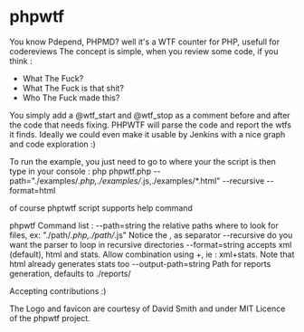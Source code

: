 phpwtf
======

You know Pdepend, PHPMD? well it's a WTF counter for PHP, usefull for codereviews
The concept is simple, when you review some code, if you think :
 - What The Fuck? 
 - What The Fuck is that shit? 
 - Who The Fuck made this? 

You simply add a @wtf_start and @wtf_stop as a comment before and after the code that needs fixing.
PHPWTF will parse the code and report the wtfs it finds.
Ideally we could even make it usable by Jenkins with a nice graph and code exploration :)

To run the example, you just need to go to where your the script is then type in your console :
php phpwtf.php --path="./examples/*.php,./examples/*.js,./examples/*.html" --recursive --format=html

of course phptwtf script supports help command

phpwtf Command list :
    --path=string           the relative paths where to look for files, ex: "./path/*.php,./path/*.js" Notice the , as separator
    --recursive             do you want the parser to loop in recursive directories
    --format=string         accepts xml (default), html and stats. Allow combination using +, ie : xml+stats. Note that html already generates stats too
    --output-path=string    Path for reports generation, defaults to ./reports/


Accepting contributions :)

The Logo and favicon are courtesy of David Smith and under MIT Licence of the phpwtf project.